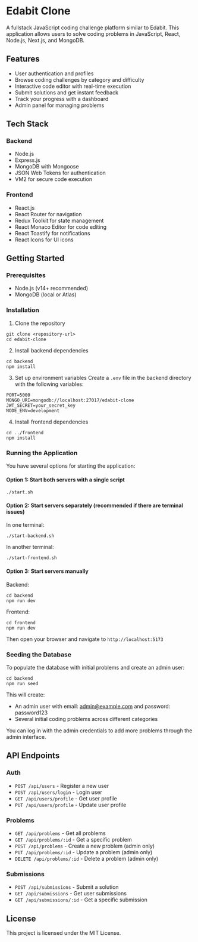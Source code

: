 # Edabit Clone

A fullstack JavaScript coding challenge platform similar to Edabit. This application allows users to solve coding problems in JavaScript, React, Node.js, Next.js, and MongoDB.

## Features

- User authentication and profiles
- Browse coding challenges by category and difficulty
- Interactive code editor with real-time execution
- Submit solutions and get instant feedback
- Track your progress with a dashboard
- Admin panel for managing problems

## Tech Stack

### Backend
- Node.js
- Express.js
- MongoDB with Mongoose
- JSON Web Tokens for authentication
- VM2 for secure code execution

### Frontend
- React.js
- React Router for navigation
- Redux Toolkit for state management
- React Monaco Editor for code editing
- React Toastify for notifications
- React Icons for UI icons

## Getting Started

### Prerequisites
- Node.js (v14+ recommended)
- MongoDB (local or Atlas)

### Installation

1. Clone the repository
```
git clone <repository-url>
cd edabit-clone
```

2. Install backend dependencies
```
cd backend
npm install
```

3. Set up environment variables
Create a `.env` file in the backend directory with the following variables:
```
PORT=5000
MONGO_URI=mongodb://localhost:27017/edabit-clone
JWT_SECRET=your_secret_key
NODE_ENV=development
```

4. Install frontend dependencies
```
cd ../frontend
npm install
```

### Running the Application

You have several options for starting the application:

#### Option 1: Start both servers with a single script
```
./start.sh
```

#### Option 2: Start servers separately (recommended if there are terminal issues)
In one terminal:
```
./start-backend.sh
```

In another terminal:
```
./start-frontend.sh
```

#### Option 3: Start servers manually
Backend:
```
cd backend
npm run dev
```

Frontend:
```
cd frontend
npm run dev
```

Then open your browser and navigate to `http://localhost:5173`

### Seeding the Database

To populate the database with initial problems and create an admin user:

```
cd backend
npm run seed
```

This will create:
- An admin user with email: admin@example.com and password: password123
- Several initial coding problems across different categories

You can log in with the admin credentials to add more problems through the admin interface.

## API Endpoints

### Auth
- `POST /api/users` - Register a new user
- `POST /api/users/login` - Login user
- `GET /api/users/profile` - Get user profile
- `PUT /api/users/profile` - Update user profile

### Problems
- `GET /api/problems` - Get all problems
- `GET /api/problems/:id` - Get a specific problem
- `POST /api/problems` - Create a new problem (admin only)
- `PUT /api/problems/:id` - Update a problem (admin only)
- `DELETE /api/problems/:id` - Delete a problem (admin only)

### Submissions
- `POST /api/submissions` - Submit a solution
- `GET /api/submissions` - Get user submissions
- `GET /api/submissions/:id` - Get a specific submission

## License

This project is licensed under the MIT License. 